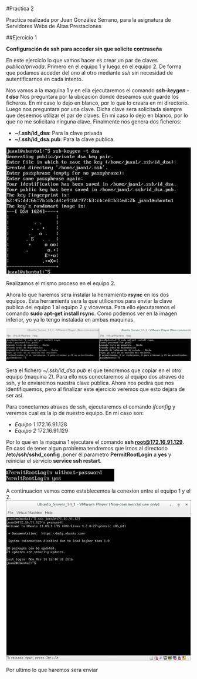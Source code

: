 #Practica 2

Practica realizada por Juan González Serrano, para la asignatura de Servidores Webs de Áltas Prestaciones

##Ejercicio 1

**Configuración de ssh para acceder sin que solicite contraseña**

En este ejercicio lo que vamos hacer es crear un par de claves *publica/privada*.
Primero en el equipo 1 y luego en el equipo 2. De forma que podamos acceder del uno
al otro mediante *ssh* sin necesidad de autentificarnos en cada intento.

Nos vamos a la maquina 1 y en ella ejecutaremos el comando ***ssh-keygen -t dsa***
Nos preguntara por la ubicacion donde deseamos que guarde los ficheros. En mi
caso lo dejo en blanco, por lo que lo creara en mi directorio.
Luego nos preguntara por una clave. Dicha clave sera solicitada siempre que deseemos
utilizar el par de claves. En mi caso lo dejo en blanco, por lo que no me solicitara
ninguna clave.
Finalmente nos genera dos ficheros:
* **~/.ssh/id_dsa**: Para la clave privada
* **~/.ssh/id_dsa.pub**: Para la clave publica.

![imagen](https://github.com/naujgs/SWAP1516/blob/master/Practica2/img/keygen_ssh_equi1.jpg)

Realizamos el mismo proceso en el equipo 2.

Ahora lo que haremos sera instalar la herramiento **rsync** en los dos equipos.
Esta herramienta sera la que utilicemos para enviar la clave publica del equipo 1 al equipo 2 y viceversa.
Para ello ejecutaremos el comando **sudo apt-get install rsync**.
Como podemos ver en la imagen inferior, yo ya lo tengo instalada en ambas maquinas.

![imagen](https://github.com/naujgs/SWAP1516/blob/master/Practica2/img/instal_rsync.jpg)

Sera el fichero *~/.ssh/id_dsa.pub* el que tendremos que copiar en el otro equipo
(maquina 2). Para ello nos conectaremos al equipo dos atraves de ssh, y le
enviaremos nuestra clave pública.
Ahora nos pedira que nos identifiquemos, pero al finalizar este ejercicio veremos
que esto dejara de ser asi.

Para conectarnos atraves de ssh, ejecutaremos el comando *ifconfig* y veremos cual
es la ip de nuestro equipo. En mi caso son:
* *Equipo 1* 172.16.91.128
* *Equipo 2* 172.16.91.129

Por lo que en la maquina 1 ejecutare el comando **ssh root@172.16.91.129**. En caso
de tener algun problema tendremos que irnos al directorio **/etc/ssh/sshd_config**
,poner el parametro **PermitRootLogin** a **yes** y reiniciar el servicio **service ssh restart**.

![imagen](https://github.com/naujgs/SWAP1516/blob/master/Practica2/img/ssh_permisosRoot.jpg)

A continuacion vemos como establecemos la conexion entre el equipo 1 y el 2.
![imagen](https://github.com/naujgs/SWAP1516/blob/master/Practica2/img/ssh_conexion.jpg)

Por ultimo lo que haremos sera enviar
